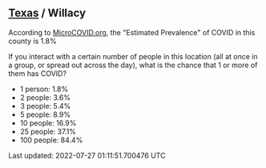 
## [Texas](/united-states/texas) / Willacy

According to [MicroCOVID.org](http://microcovid.org),
the "Estimated Prevalence" of COVID in this county is 1.8%

If you interact with a certain number of people in this location
(all at once in a group, or spread out across the day), what is the chance that
1 or more of them has COVID?

- 1 person: 1.8%
- 2 people: 3.6%
- 3 people: 5.4%
- 5 people: 8.9%
- 10 people: 16.9%
- 25 people: 37.1%
- 100 people: 84.4%

Last updated: 2022-07-27 01:11:51.700476 UTC
